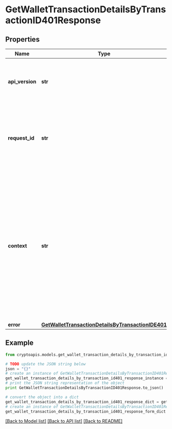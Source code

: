 # GetWalletTransactionDetailsByTransactionID401Response


## Properties
Name | Type | Description | Notes
------------ | ------------- | ------------- | -------------
**api_version** | **str** | Specifies the version of the API that incorporates this endpoint. | 
**request_id** | **str** | Defines the ID of the request. The &#x60;requestId&#x60; is generated by Crypto APIs and it&#39;s unique for every request. | 
**context** | **str** | In batch situations the user can use the context to correlate responses with requests. This property is present regardless of whether the response was successful or returned as an error. &#x60;context&#x60; is specified by the user. | [optional] 
**error** | [**GetWalletTransactionDetailsByTransactionIDE401**](GetWalletTransactionDetailsByTransactionIDE401.md) |  | 

## Example

```python
from cryptoapis.models.get_wallet_transaction_details_by_transaction_id401_response import GetWalletTransactionDetailsByTransactionID401Response

# TODO update the JSON string below
json = "{}"
# create an instance of GetWalletTransactionDetailsByTransactionID401Response from a JSON string
get_wallet_transaction_details_by_transaction_id401_response_instance = GetWalletTransactionDetailsByTransactionID401Response.from_json(json)
# print the JSON string representation of the object
print GetWalletTransactionDetailsByTransactionID401Response.to_json()

# convert the object into a dict
get_wallet_transaction_details_by_transaction_id401_response_dict = get_wallet_transaction_details_by_transaction_id401_response_instance.to_dict()
# create an instance of GetWalletTransactionDetailsByTransactionID401Response from a dict
get_wallet_transaction_details_by_transaction_id401_response_form_dict = get_wallet_transaction_details_by_transaction_id401_response.from_dict(get_wallet_transaction_details_by_transaction_id401_response_dict)
```
[[Back to Model list]](../README.md#documentation-for-models) [[Back to API list]](../README.md#documentation-for-api-endpoints) [[Back to README]](../README.md)


